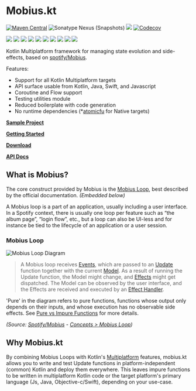 # Mobius.kt

[![Maven Central](https://img.shields.io/maven-central/v/org.drewcarlson/mobiuskt-core-jvm?label=maven&color=blue)](https://central.sonatype.com/search?q=mobiuskt-*&namespace=org.drewcarlson)
![Sonatype Nexus (Snapshots)](https://img.shields.io/nexus/s/org.drewcarlson/mobiuskt-core-jvm?server=https%3A%2F%2Fs01.oss.sonatype.org)
![](https://github.com/DrewCarlson/mobius.kt/workflows/Tests/badge.svg)
[![Codecov](https://img.shields.io/codecov/c/github/drewcarlson/mobius.kt?token=7DKJUD60BO)](https://app.codecov.io/gh/DrewCarlson/mobius.kt/)

![](https://img.shields.io/static/v1?label=&message=Platforms&color=grey)
![](https://img.shields.io/static/v1?label=&message=Js&color=blue)
![](https://img.shields.io/static/v1?label=&message=Wasm&color=blue)
![](https://img.shields.io/static/v1?label=&message=Jvm&color=blue)
![](https://img.shields.io/static/v1?label=&message=Linux&color=blue)
![](https://img.shields.io/static/v1?label=&message=macOS&color=blue)
![](https://img.shields.io/static/v1?label=&message=Windows&color=blue)
![](https://img.shields.io/static/v1?label=&message=iOS&color=blue)
![](https://img.shields.io/static/v1?label=&message=tvOS&color=blue)
![](https://img.shields.io/static/v1?label=&message=watchOS&color=blue)

Kotlin Multiplatform framework for managing state evolution and side-effects, based on [spotify/Mobius](https://github.com/spotify/mobius).

Features:

- Support for all Kotlin Multiplatform targets
- API surface usable from Kotlin, Java, Swift, and Javascript
- Coroutine and Flow support
- Testing utilities module
- Reduced boilerplate with code generation
- No runtime dependencies (*[atomicfu](https://github.com/Kotlin/kotlinx-atomicfu/) for Native targets)

**[Sample Project](https://github.com/DrewCarlson/pokedex-mobiuskt)**

**[Getting Started](https://drewcarlson.github.io/mobius.kt/v{{lib_version}}/getting-started/)**

**[Download](https://drewcarlson.github.io/mobius.kt/v{{lib_version}}/download/)**

**[API Docs](https://drewcarlson.github.io/mobius.kt/v{{lib_version}}/kdoc/)**

## What is Mobius?

The core construct provided by Mobius is the [Mobius Loop](reference/mobius-loop.md), best described by the official
documentation. _(Embedded below)_

A Mobius loop is a part of an application, usually including a user interface.
In a Spotify context, there is usually one loop per feature such as “the album page”, “login flow”, etc., but a loop can also be UI-less and for instance be tied to the lifecycle of an application or a user session.


### Mobius Loop

![Mobius Loop Diagram](https://raw.githubusercontent.com/wiki/spotify/mobius/mobius-diagram.png)

> A Mobius loop receives [Events](reference/event.md), which are passed to an [Update](reference/update.md) function together with the current [Model](reference/model.md).
> As a result of running the Update function, the Model might change, and [Effects](reference/effect.md) might get dispatched.
> The Model can be observed by the user interface, and the Effects are received and executed by an [Effect Handler](reference/effect-handler.md).

'Pure' in the diagram refers to pure functions, functions whose output only depends on their inputs, and whose execution has no observable side effects.
See [Pure vs Impure Functions](patterns/pure-vs-impure-functions.md) for more details.

_(Source: [Spotify/Mobius](https://github.com/spotify/mobius/) - [Concepts > Mobius Loop](https://spotify.github.io/mobius/concepts/#mobius-loop))_

## Why Mobius.kt

By combining Mobius Loops with Kotlin's [Multiplatform](https://kotlinlang.org/docs/multiplatform.html) features, mobius.kt allows you to write and test Update functions in platform-independent (common) Kotlin and deploy them everywhere.
This leaves impure functions to be written in multiplatform Kotlin code or the target platform's primary language (Js, Java, Objective-c/Swift), depending on your use-case.
